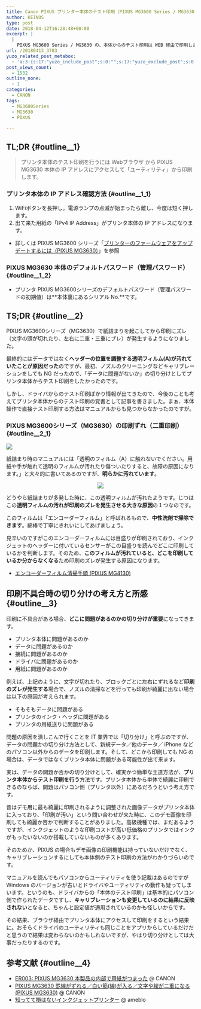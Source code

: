 ```yaml
---
title: Canon PIXUS プリンター本体のテスト印刷（PIXUS MG3600 Series / MG3630）
author: KEINOS
type: post
date: 2018-04-12T16:28:48+00:00
excerpt: |
  |
    PIXUS MG3600 Series / MG3630 の、本体からのテスト印刷は WEB 経由で印刷します。また、キャリブレーションをしても印刷のズレが発生する場合は「透明なフィルム(A)」の汚れを確認してください。
url: /20180413_3783
yuzo_related_post_metabox:
  - 'a:3:{s:17:"yuzo_include_post";s:0:"";s:17:"yuzo_exclude_post";s:0:"";s:21:"yuzo_disabled_related";N;}'
post_views_count:
  - 1532
outline_none:
  - 1
categories:
  - CANON
tags:
  - MG3600Series
  - MG3630
  - PIXUS

---
```

## TL;DR {#outline__1}

> プリンタ本体のテスト印刷を行うには Webブラウザ から PIXUS MG3630 本体の IP アドレスにアクセスして「ユーティリティ」から印刷します。 

### プリンタ本体の IP アドレス確認方法 {#outline__1_1}

  1. WiFiボタンを長押し。電源ランプの点滅が始まったら離し、今度は短く押します。
  2. 出て来た用紙の「IPv4 IP Address」がプリンタ本体の IP アドレスになります。

  * 詳しくは PIXUS MG3600 シリーズ「[プリンターのファームウェアをアップデートするには（PIXUS MG3630）][1]」を参照

### PIXUS MG3630 本体のデフォルトパスワード（管理パスワード） {#outline__1_2}

  * プリンタ PIXUS MG3600シリーズのデフォルトパスワード（管理パスワードの初期値）は**本体裏にあるシリアル No.**です。

## TS;DR {#outline__2}

PIXUS MG3600シリーズ（MG3630）で紙詰まりを起こしてから印刷にズレ（文字の頭が切れたり、左右に二重・三重にブレ）が発生するようになりました。

最終的にはデータではなく**ヘッダーの位置を調整する透明フィルム(A)が汚れていたことが原因だった**のですが、最初、ノズルのクリーニングなどキャリブレーションをしても NG だったので、「データに問題がないか」の切り分けとしてプリンタ本体からテスト印刷をしたかったのです。

しかし、ドライバからのテスト印刷ばかり情報が出てきたので、今後のことも考えてプリンタ本体からのテスト印刷の覚書として記事を書きました。まぁ、本体操作で直接テスト印刷する方法はマニュアルからも見つからなかったのですが。

### PIXUS MG3600シリーズ（MG3630）の印刷ずれ（二重印刷） {#outline__2_1}

![][2]

紙詰まり時のマニュアルには「透明のフィルム（A）に触れないでください。用紙や手が触れて透明のフィルムが汚れたり傷ついたりすると、故障の原因になります。」と大々的に書いてあるのですが、**明らかに汚れています**。

<div style="width:100%;text-align:center;">
  <img style="margin:auto;" src="http://ugp01.c-ij.com/ij/webmanual/ErrorCode/MG3600%20series/JP/ERR/screens/t_tr_04_n32.jpg" />
</div>

どうやら紙詰まりが多発した時に、この透明フィルムが汚れたようです。じつはこの**透明フィルムの汚れが印刷のズレを発生させる大きな原因**の１つなのです。

このフィルムは「エンコーダーフィルム」と呼ばれるもので、**中性洗剤で掃除できます**。綿棒で丁寧にきれいにしてあげましょう。

見辛いのですがこのエンコーダーフィルムには目盛りが印刷されており、インクジェットのヘッダーに付いているセンサーがこの目盛りを読んでどこに印刷しているかを判断します。そのため、**このフィルムが汚れていると、どこを印刷しているか分からなくなる**ため印刷のズレが発生する原因になります。

  * [エンコーダーフィルム清掃手順 (PIXUS MG4130)][3]

## 印刷不具合時の切り分けの考え方と所感 {#outline__3}

印刷に不具合がある場合、**どこに問題があるのかの切り分けが重要**になってきます。

  * プリンタ本体に問題があるのか
  * データに問題があるのか
  * 接続に問題があるのか
  * ドライバに問題があるのか
  * 用紙に問題があるのか

例えば、上記のように、文字が切れたり、ブロックごとに左右にずれるなど**印刷のズレが発生する**場合で、ノズルの清掃などを行っても印刷が綺麗に出ない場合は以下の原因が考えられます。

  * そもそもデータに問題がある
  * プリンタのインク・ヘッダに問題がある
  * プリンタの用紙送りに問題がある

問題の原因を潰しこんで行くことを IT 業界では「切り分け」と呼ぶのですが、データの問題かの切り分け方法として、新規データ／他のデータ／ iPhone などのパソコン以外からのデータを印刷します。そして、どこから印刷しても NG の場合は、データではなくプリンタ本体に問題がある可能性が出て来ます。

実は、データの問題か否かの切り分けとして、確実かつ簡単な王道方法が、**プリンタ本体からテスト印刷を行う**方法です。プリンタ本体から単体で綺麗に印刷できるのならば、問題はパソコン側（プリンタ以外）にあるだろうという考え方です。

昔はデモ用に最も綺麗に印刷されるように調整された画像データがプリンタ本体に入っており、「印刷が汚い」という問い合わせが来た時に、このデモ画像を印刷しても綺麗か否かで判断することがありました。高級機種では、まだあるようですが、インクジェットのような印刷コストが高い低価格のプリンタではインクがもったいないのか搭載していないものが多くあります。

そのためか、PIXUS の場合もデモ画像の印刷機能は持っていないだけでなく、キャリブレーションするにしても本体側のテスト印刷の方法がわかりづらいのです。

マニュアルを読んでもパソコンからユーティリティを使う記載はあるのですが Windows のバージョンが古いとドライバやユーティリティの動作も疑ってしまいます。というのも、ドライバからの「本体のテスト印刷」は基本的にパソコン側で作られたデータですし、**キャリブレーションも変更しているのに結果に反映されない**となると、ちゃんと設定値が適用されているのかも怪しいからです。

その結果、ブラウザ経由でプリンタ本体にアクセスして印刷をするという結果に。おそらくドライバのユーティリティも同じことをアプリからしているだけだと思うので結果は変わらないのかもしれないですが、やはり切り分けとしては大事だったりするのです。

## 参考文献 {#outline__4}

  * [ER003: PIXUS MG3630 本製品の内部で用紙がつまった][4] @ CANON
  * [PIXUS MG3630 罫線がずれる／白い筋(線)が入る／文字や絵が二重になる (PIXUS MG3630)][5] @ CANON
  * [知ってて損はないインクジェットプリンター][6] @ ameblo

 [1]: http://cweb.canon.jp/pls/webcc/WC_SHOW_CONTENTS.EdtDsp?i_tx_qasearch_url=http%3A//search5.canon.jp/ja_all/search.x%3Fq%3D%25E3%2583%2595%25E3%2582%25A1%25E3%2583%25BC%25E3%2583%25A0%25E3%2582%25A6%25E3%2582%25A7%25E3%2582%25A2+MG3630%26ie%3Dutf8%26pid%3Dpei79MLe1WRREr9Y6Wl57A..%26qid%3DPMb_I7W7XtQ.%26page%3D1%26i_cd_pr_catg%3D%26i_cd_pr%3D%26qa_search_category%3D%26i_cd_transition%3D1&i_cd_pr_catg=&i_tx_contents_dir=/e-support/faq/answer/inkjetmfp/&i_tx_contents_file=88679-1.html&i_fl_edit=1&i_tx_search_pr_name=&i_cl_form=01&i_cd_qasearch=Q000088679&i_tx_keyword=%83%74%83%40%81%5B%83%80%83%45%83%46%83%41+MG3630&i_cd_pr=&i_cd_transition=1
 [2]: http://cweb.canon.jp/e-support/faq/answer/image/84786/G0130804.png
 [3]: http://cweb.canon.jp/e-support/faq/answer/inkjetmfp/68799-1.html
 [4]: http://ugp01.c-ij.com/ij/webmanual/ErrorCode/MG3600%20series/JP/ERR/err_other0100.html
 [5]: http://cweb.canon.jp/pls/webcc/WC_SHOW_CONTENTS.EdtDsp?i_cd_pr_catg=011&i_tx_contents_dir=/e-support/faq/answer/inkjetmfp/&i_tx_contents_file=84786-1.html&i_fl_edit=1&i_tx_search_pr_name=&i_cd_qasearch=Q000084786
 [6]: https://ameblo.jp/actwing/entry-10918510875.html